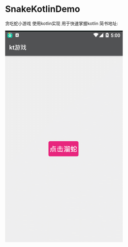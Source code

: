 # SnakeKotlinDemo
贪吃蛇小游戏 使用kotlin实现  用于快速掌握kotlin
简书地址:

 ![image](https://github.com/Mr-PolarBear/SnakeKotlinDemo/raw/master/GIF.gif)
